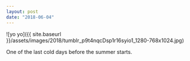 ```yaml
---
layout: post
date: "2018-06-04"
---
```


![yo yo]({{ site.baseurl }}/assets/images/2018/tumblr_p9t4nqcDsp1r16syio1_1280-768x1024.jpg)

One of the last cold days before the summer starts.
